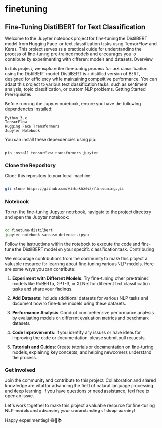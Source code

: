 # finetuning
## **Fine-Tuning DistilBERT for Text Classification**

Welcome to the Jupyter notebook project for fine-tuning the DistilBERT model from Hugging Face for text classification tasks using TensorFlow and Keras. This project serves as a practical guide for understanding the process of fine-tuning pre-trained models and encourages you to contribute by experimenting with different models and datasets.
Overview

In this project, we explore the fine-tuning process for text classification using the DistilBERT model. DistilBERT is a distilled version of BERT, designed for efficiency while maintaining competitive performance. You can adapt this project to various text classification tasks, such as sentiment analysis, topic classification, or custom NLP problems.
Getting Started
Prerequisites

Before running the Jupyter notebook, ensure you have the following dependencies installed:

    Python 3.x
    TensorFlow
    Hugging Face Transformers
    Jupyter Notebook

You can install these dependencies using pip:

```bash

pip install tensorflow transformers jupyter

```

### **Clone the Repository**

Clone this repository to your local machine:

```bash

git clone https://github.com/Vishakh2012/finetuning.git
```

### **Notebook**

To run the fine-tuning Jupyter notebook, navigate to the project directory and open the Jupyter notebook:

```bash

cd finetune-distilbert
jupyter notebook sarcasm_detector.ipynb
```

Follow the instructions within the notebook to execute the code and fine-tune the DistilBERT model on your specific classification task.
Contributing

We encourage contributions from the community to make this project a valuable resource for learning about fine-tuning various NLP models. Here are some ways you can contribute:

1. **Experiment with Different Models**: Try fine-tuning other pre-trained models like RoBERTa, GPT-3, or XLNet for different text classification tasks and share your findings.

2. **Add Datasets**: Include additional datasets for various NLP tasks and document how to fine-tune models using these datasets.

3. **Performance Analysis**: Conduct comprehensive performance analysis by evaluating models on different evaluation metrics and benchmark datasets.

4. **Code Improvements**: If you identify any issues or have ideas for improving the code or documentation, please submit pull requests.

5. **Tutorials and Guides**: Create tutorials or documentation on fine-tuning models, explaining key concepts, and helping newcomers understand the process.


###  **Get Involved**

Join the community and contribute to this project. Collaboration and shared knowledge are vital for advancing the field of natural language processing and deep learning. If you have questions or need assistance, feel free to open an issue.

Let's work together to make this project a valuable resource for fine-tuning NLP models and advancing your understanding of deep learning!

Happy experimenting! 😄🤖📚
